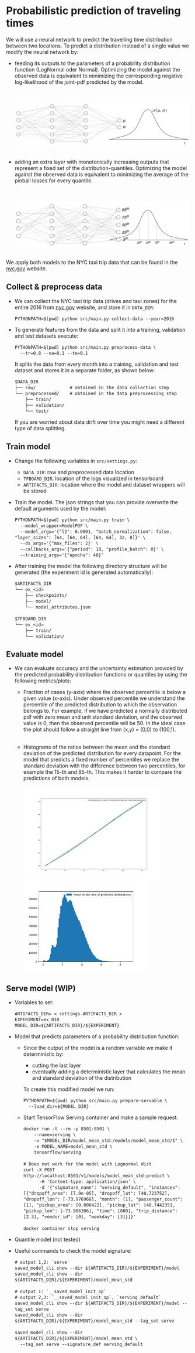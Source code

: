 # Probabilistic prediction of traveling times

We will use a neural network to predict the travelling time distribution between two locations. To predict a
distribution instead of a single value we modify the neural network by:

- feeding its outputs to the parameters of a probability distribution function (LogNormal oder Normal). Optimizing the
  model against the observed data is equivalent to minimizing the corresponding negative log-likelihood of the joint-pdf
  predicted by the model.

  <br><br>![Architecture](figs/nn_normal.png)<br><br>

- adding an extra layer with monotonically increasing outputs that represent a fixed set of the distribution-quantiles.
  Optimizing the model against the observed data is equivalent to minimizing the average of the pinball losses for every
  quantile.

  <br><br>![Architecture](figs/nn_iqf.png)<br><br>

We apply both models to the NYC taxi trip data that can be found
in the [nyc.gov](https://www1.nyc.gov/site/tlc/about/tlc-trip-record-data.page) website.

## Collect & preprocess data

- We can collect the NYC taxi trip data (drives and taxi zones) for the entire 2016
  from [nyc.gov](https://www1.nyc.gov/site/tlc/about/tlc-trip-record-data.page) website, and store it in `DATA_DIR`:
  ```shell
  PYTHONPATH=$(pwd) python src/main.py collect-data --year=2016
  ```

- To generate features from the data and split it into a training, validation and test datasets execute:
  ```shell
  PYTHONPATH=$(pwd) python src/main.py preprocess-data \
    --tr=0.8 --va=0.1 --te=0.1
  ```
  It splits the data from every month into a training, validation and test dataset and stores it in a separate folder,
  as shown below:

  ```shell
  $DATA_DIR
  ├── raw/             # obtained in the data collection step
  └── preprocessed/    # obtained in the data preprocessing step
      ├── train/
      ├── validation/
      └── test/
  ```
  If you are worried about data drift over time you might need a different type of data splitting.

## Train model

- Change the following variables in `src/settings.py`:
    - `DATA_DIR`: raw and preprocessed data location
    - `TFBOARD_DIR`: location of the logs visualized in tensorboard
    - `ARTIFACTS_DIR`: location where the model and dataset wrappers will be stored


- Train the model. The json strings that you can provide overwrite the default arguments used by the model:
  ```shell
  PYTHONPATH=$(pwd) python src/main.py train \
    --model_wrapper=ModelPDF \
    --model_args='{"l2": 0.0001, "batch_normalization": false, "layer_sizes": [64, [64, 64], [64, 64], 32, 8]}' \
    --ds_args='{"max_files": 2}' \
    --callbacks_args='{"period": 10, "profile_batch": 0}' \
    --training_args='{"epochs": 40}'
  ```

- After training the model the following directory structure will be generated (the experiment id is generated
  automatically):
  ```shell
  $ARTIFACTS_DIR
  └── ex_<id>
      ├── checkpoints/
      ├── model/
      └── model_attributes.json

  $TFBOARD_DIR
  └── ex_<id>
      ├── train/
      └── validation/
  ```

## Evaluate model

- We can evaluate accuracy and the uncertainty estimation provided by the predicted probability distribution functions
  or quantiles by using the following metrics/plots:

    - Fraction of cases (y-axis) where the observed percentile is below a given value (x-axis). Under observed
      percentile we understand the percentile of the predicted distribution to which the observation belongs to. For
      example, if we have predicted a normally distributed pdf with zero mean and unit standard deviation, and the
      observed value is 0, then the observed percentile will be 50. In the ideal case the plot should follow a straight
      line from (x,y) = (0,0) to (100,1).
      <br><br>

    - Histograms of the ratios between the mean and the standard deviation of the predicted distribution for every
      datapoint. For the model that predicts a fixed number of percentiles we replace the standard deviation with the
      difference between two percentiles, for example the 15-th and 85-th. This makes it harder to compare the
      predictions of both models.
      <br><br>
      <img src="figs/pdf-model_pct_plot.png" alt="isolated" height="250"/>
      <img src="figs/pdf-model_mean-to-std_histogram.png" alt="isolated" height="250"/>

## Serve model (WIP)

- Variables to set:
  ```shell
  ARTIFACTS_DIR= < settings.ARTIFACTS_DIR >
  EXPERIMENT=ex_010
  MODEL_DIR=${ARTIFACTS_DIR}/${EXPERIMENT}
  ```

- Model that predicts parameters of a probability distribution function:
  - Since the output of the model is a random variable we make it deterministic by:
    - cutting the last layer
    - eventually adding a deterministic layer that calculates the mean and standard deviation of the distribution
    
    To create this modified model we run:
    ```shell
    PYTHONPATH=$(pwd) python src/main.py prepare-servable \
      --load_dir=${MODEL_DIR}
    ```

  - Start TensorFlow Serving container and make a sample request:
    ```shell
    docker run -t --rm -p 8501:8501 \
        --name=serving \
        -v "$MODEL_DIR/model_mean_std:/models/model_mean_std/1" \
        -e MODEL_NAME=model_mean_std \
        tensorflow/serving

    # Does not work for the model with Lognormal dist
    curl -X POST http://localhost:8501/v1/models/model_mean_std:predict \
          -H 'Content-type: application/json' \
          -d '{"signature_name": "serving_default", "instances": [{"dropoff_area": [7.9e-05], "dropoff_lat": [40.723752], "dropoff_lon": [-73.976968], "month": [1], "passenger_count": [1], "pickup_area": [0.000422], "pickup_lat": [40.744235], "pickup_lon": [-73.906306], "time": [800], "trip_distance": [2.3], "vendor_id": [0], "weekday": [3]}]}'
    
    docker container stop serving
    ```

- Quantile model (not tested)


- Useful commands to check the model signature:
  ```shell
  # output 1,2: `serve`
  saved_model_cli show --dir ${ARTIFACTS_DIR}/${EXPERIMENT}/model
  saved_model_cli show --dir ${ARTIFACTS_DIR}/${EXPERIMENT}/model_mean_std
  
  # output 1: `__saved_model_init_op`
  # output 2,3: `__saved_model_init_op`, `serving_default`
  saved_model_cli show --dir ${ARTIFACTS_DIR}/${EXPERIMENT}/model --tag_set serve
  saved_model_cli show --dir ${ARTIFACTS_DIR}/${EXPERIMENT}/model_mean_std --tag_set serve
  
  saved_model_cli show --dir ${ARTIFACTS_DIR}/${EXPERIMENT}/model_mean_std \
    --tag_set serve --signature_def serving_default
  ```
